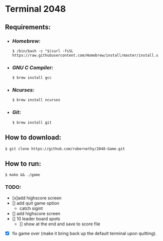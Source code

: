 # Terminal 2048
## **Requirements:**
- ### ***Homebrew:*** 
    ```console
    $ /bin/bash -c "$(curl -fsSL https://raw.githubusercontent.com/Homebrew/install/master/install.sh)"
    ``` 
 - ### ***GNU C Compiler:***
    ```console
    $ brew install gcc
    ```
- ### ***Ncurses:***
    ```console
    $ brew install ncurses
    ```
- ### ***Git:***
    ```console
    $ brew install git
    ```
## **How to download:**
```console
$ git clone https://github.com/rabernethy/2048-Game.git
```

## **How to run:**
```shell
$ make && ./game
```
 

### TODO:

- [x]add highscore screen
- [] add quit game option
    - catch sigint
 - [] add highscore screen
 - [] 10 leader board spots
    - [] show at the end and save to score file
 - [x] fix game over (make it bring back up the default terminal upon quitting).